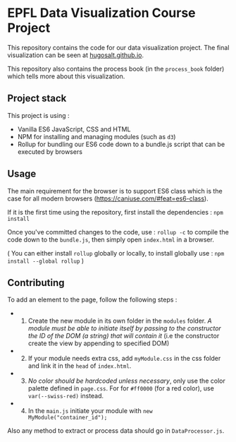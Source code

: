 # EPFL Data Visualization Course Project

This repository contains the code for our data visualization project. The final visualization can be seen at [hugosalt.github.io](https://hugosalt.github.io/).

This repository also contains the process book (in the `process_book` folder) which tells more about this visualization.

## Project stack

This project is using :
- Vanilla ES6 JavaScript, CSS and HTML
- NPM for installing and managing modules (such as `d3`)
- Rollup for bundling our ES6 code down to a bundle.js script that can be executed by browsers

## Usage

The main requirement for the browser is to support ES6 class which is the case for all modern browsers (https://caniuse.com/#feat=es6-class).

If it is the first time using the repository, first install the dependencies : `npm install`

Once you've committed changes to the code, use  : `rollup -c` to compile the code down to the `bundle.js`, then simply open `index.html` in a browser.

( You can either install `rollup` globally or locally, to install globally use : `npm install --global rollup` )

## Contributing

To add an element to the page, follow the following steps :

  - 1) Create the new module in its own folder in the `modules` folder. *A module must be able to initiate itself by passing to the constructor the ID of the DOM (a string) that will contain it* (i.e the constructor create the view by appending to specified DOM)
  - 2) If your module needs extra css, add `myModule.css` in the css folder and link it in the `head` of `index.html`.
  - 3) *No color should be hardcoded unless necessary*, only use the color palette defined in `page.css`. For for `#ff0000` (for a red color), use `var(--swiss-red)` instead.
  - 4) In the `main.js` initiate your module with `new MyModule("container_id");`

Also any method to extract or process data should go in `DataProcessor.js`.
